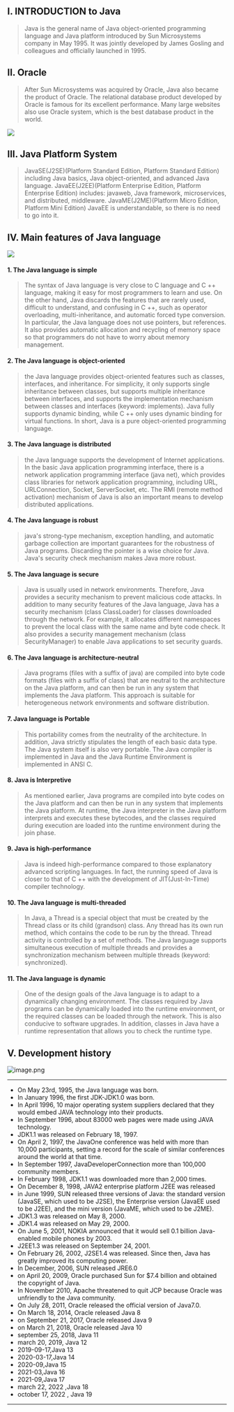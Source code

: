 ## I. INTRODUCTION to Java
> Java is the general name of Java object-oriented programming language and Java platform introduced by Sun Microsystems company in May 1995. It was jointly developed by James Gosling and colleagues and officially launched in 1995.

## II. Oracle
> After Sun Microsystems was acquired by Oracle, Java also became the product of Oracle. 
> The relational database product developed by Oracle is famous for its excellent performance. Many large websites also use Oracle system, which is the best database product in the world.

![](https://cdn.nlark.com/yuque/0/2023/jpeg/33625181/1673963305328-0973916d-cf78-46b1-adb5-01a2f8035667.jpeg#averageHue=%23949481&from=url&id=cR0ke&originHeight=731&originWidth=1300&originalType=binary&ratio=1&rotation=0&showTitle=false&status=done&style=none&title=)
## III. Java Platform System
> JavaSE(J2SE)(Platform Standard Edition, Platform Standard Edition) including Java basics, Java object-oriented, and advanced Java language. 
> JavaEE(J2EE)(Platform Enterprise Edition, Platform Enterprise Edition) includes: javaweb, Java framework, microservices, and distributed, middleware. 
> JavaME(J2ME)(Platform Micro Edition, Platform Mini Edition) JavaEE is understandable, so there is no need to go into it.

## IV. Main features of Java language
![](https://cdn.nlark.com/yuque/0/2023/png/33625181/1676215662909-bf52b700-cca5-40f2-9d25-b6ef1ae1e5be.png#averageHue=%234e524b&clientId=u13af7a18-ae1f-4&from=paste&height=404&id=u5c4c6ca1&originHeight=354&originWidth=640&originalType=url&ratio=1.5&rotation=0&showTitle=false&status=done&style=none&taskId=ufc376b7f-3a50-4ca9-abbc-94dfb4967bd&title=&width=731)
#### 1. The Java language is simple
> The syntax of Java language is very close to C language and C ++ language, making it easy for most programmers to learn and use. On the other hand, Java discards the features that are rarely used, difficult to understand, and confusing in C ++, such as operator overloading, multi-inheritance, and automatic forced type conversion. In particular, the Java language does not use pointers, but references. It also provides automatic allocation and recycling of memory space so that programmers do not have to worry about memory management.

#### 2. The Java language is object-oriented 
> the Java language provides object-oriented features such as classes, interfaces, and inheritance. For simplicity, it only supports single inheritance between classes, but supports multiple inheritance between interfaces, and supports the implementation mechanism between classes and interfaces (keyword: implements). Java fully supports dynamic binding, while C ++ only uses dynamic binding for virtual functions. In short, Java is a pure object-oriented programming language.

#### 3. The Java language is distributed 
> the Java language supports the development of Internet applications. In the basic Java application programming interface, there is a network application programming interface (java net), which provides class libraries for network application programming, including URL, URLConnection, Socket, ServerSocket, etc. The RMI (remote method activation) mechanism of Java is also an important means to develop distributed applications.

#### 4. The Java language is robust 
> java's strong-type mechanism, exception handling, and automatic garbage collection are important guarantees for the robustness of Java programs. Discarding the pointer is a wise choice for Java. Java's security check mechanism makes Java more robust.

#### 5. The Java language is secure 
> Java is usually used in network environments. Therefore, Java provides a security mechanism to prevent malicious code attacks. In addition to many security features of the Java language, Java has a security mechanism (class ClassLoader) for classes downloaded through the network. For example, it allocates different namespaces to prevent the local class with the same name and byte code check. It also provides a security management mechanism (class SecurityManager) to enable Java applications to set security guards.

#### 6. The Java language is architecture-neutral
> Java programs (files with a suffix of java) are compiled into byte code formats (files with a suffix of class) that are neutral to the architecture on the Java platform, and can then be run in any system that implements the Java platform. This approach is suitable for heterogeneous network environments and software distribution.

#### 7. Java language is Portable
> This portability comes from the neutrality of the architecture. In addition, Java strictly stipulates the length of each basic data type. The Java system itself is also very portable. The Java compiler is implemented in Java and the Java Runtime Environment is implemented in ANSI C.

#### 8. Java is Interpretive
> As mentioned earlier, Java programs are compiled into byte codes on the Java platform and can then be run in any system that implements the Java platform. At runtime, the Java interpreter in the Java platform interprets and executes these bytecodes, and the classes required during execution are loaded into the runtime environment during the join phase.

#### 9. Java is high-performance
> Java is indeed high-performance compared to those explanatory advanced scripting languages. In fact, the running speed of Java is closer to that of C ++ with the development of JIT(Just-In-Time) compiler technology.

#### 10. The Java language is multi-threaded
> In Java, a Thread is a special object that must be created by the Thread class or its child (grandson) class. Any thread has its own run method, which contains the code to be run by the thread. Thread activity is controlled by a set of methods. The Java language supports simultaneous execution of multiple threads and provides a synchronization mechanism between multiple threads (keyword: synchronized).

#### 11. The Java language is dynamic
> One of the design goals of the Java language is to adapt to a dynamically changing environment. The classes required by Java programs can be dynamically loaded into the runtime environment, or the required classes can be loaded through the network. This is also conducive to software upgrades. In addition, classes in Java have a runtime representation that allows you to check the runtime type.

## V. Development history
![image.png](https://cdn.nlark.com/yuque/0/2023/png/33625181/1676216652318-e15111bd-d149-48d9-9c13-59365d68e073.png#averageHue=%230b2617&clientId=u75f08b82-8340-4&from=paste&id=udf5446e0&name=image.png&originHeight=618&originWidth=996&originalType=url&ratio=1.5&rotation=0&showTitle=false&size=597801&status=done&style=none&taskId=ud86406c8-f282-4cff-845a-b664ff24246&title=)

---

- On May 23rd, 1995, the Java language was born. 
- In January 1996, the first JDK-JDK1.0 was born. 
- In April 1996, 10 major operating system suppliers declared that they would embed JAVA technology into their products. 
- In September 1996, about 83000 web pages were made using JAVA technology. 
- JDK1.1 was released on February 18, 1997.
- On April 2, 1997, the JavaOne conference was held with more than 10,000 participants, setting a record for the scale of similar conferences around the world at that time. 
- In September 1997, JavaDeveloperConnection more than 100,000 community members. 
- In February 1998, JDK1.1 was downloaded more than 2,000 times. 
- On December 8, 1998, JAVA2 enterprise platform J2EE was released 
- in June 1999, SUN released three versions of Java: the standard version (JavaSE, which used to be J2SE), the Enterprise version (JavaEE used to be J2EE), and the mini version (JavaME, which used to be J2ME).
- JDK1.3 was released on May 8, 2000. 
- JDK1.4 was released on May 29, 2000. 
- On June 5, 2001, NOKIA announced that it would sell 0.1 billion Java-enabled mobile phones by 2003. 
- J2EE1.3 was released on September 24, 2001. 
- On February 26, 2002, J2SE1.4 was released. Since then, Java has greatly improved its computing power. 
- In December, 2006, SUN released JRE6.0 
- on April 20, 2009, Oracle purchased Sun for $7.4 billion and obtained the copyright of Java. 
- In November 2010, Apache threatened to quit JCP because Oracle was unfriendly to the Java community.
- On July 28, 2011, Oracle released the official version of Java7.0.
- On March 18, 2014, Oracle released Java 8 
- on September 21, 2017, Oracle released Java 9 
- on March 21, 2018, Oracle released Java 10 
- september 25, 2018, Java 11 
- march 20, 2019, Java 12 
- 2019-09-17,Java 13 
- 2020-03-17,Java 14
- 2020-09,Java 15 
- 2021-03,Java 16 
- 2021-09,Java 17 
- march 22, 2022 ,Java 18 
- october 17, 2022 , Java 19

---



